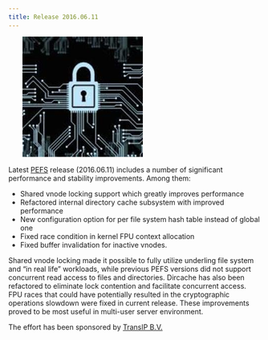 ```yaml
---
title: Release 2016.06.11
---
```


<div class="pull-right img-thumbnail" style="margin-left: 2em; margin-bottom: 1em;">
<img src="/assets/img/pefs_thumbnail.jpg" class="img-rounded" style="width: 240px; height: 240px;">
</div>

Latest [PEFS](http://pefs.io/) release (2016.06.11) includes a number of significant performance and stability improvements. Among them:

- Shared vnode locking support which greatly improves performance
- Refactored internal directory cache subsystem with improved performance
- New configuration option for per file system hash table instead of global one
- Fixed race condition in kernel FPU context allocation
- Fixed buffer invalidation for inactive vnodes. 

Shared vnode locking made it possible to fully utilize underling file system and “in real life” workloads,  while previous PEFS versions did not support concurrent read access to files and directories. Dircache has also been refactored to eliminate lock contention and facilitate concurrent access. FPU races that could have potentially resulted in the cryptographic operations slowdown were fixed in current release. These improvements proved to be most useful in multi-user server environment.

The effort has been sponsored by [TransIP B.V.](https://www.transip.eu/)

